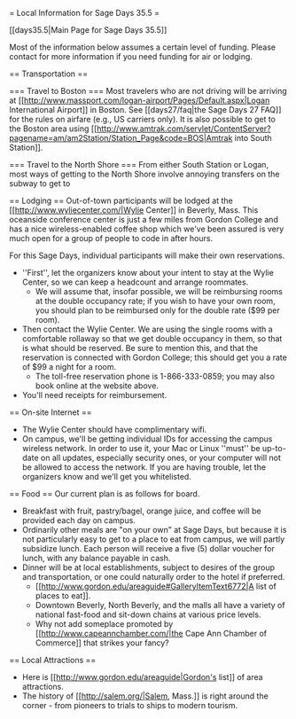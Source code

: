 = Local Information for Sage Days 35.5 =

[[days35.5|Main Page for Sage Days 35.5]]

Most of the information below assumes a certain level of funding.  Please contact for more information if you need funding for air or lodging.

== Transportation ==

=== Travel to Boston ===
Most travelers who are not driving will be arriving at [[http://www.massport.com/logan-airport/Pages/Default.aspx|Logan International Airport]] in Boston.  See [[days27/faq|the Sage Days 27 FAQ]] for the rules on airfare (e.g., US carriers only).  It is also possible to get to the Boston area using [[http://www.amtrak.com/servlet/ContentServer?pagename=am/am2Station/Station_Page&code=BOS|Amtrak into South Station]].

=== Travel to the North Shore ===
From either South Station or Logan, most ways of getting to the North Shore involve annoying transfers on the subway to get to 

== Lodging ==
Out-of-town participants will be lodged at the [[http://www.wyliecenter.com/|Wylie Center]] in Beverly, Mass.  This oceanside conference center is just a few miles from Gordon College and has a nice wireless-enabled coffee shop which we've been assured is very much open for a group of people to code in after hours.  

For this Sage Days, individual participants will make their own reservations.  
 * ''First'', let the organizers know about your intent to stay at the Wylie Center, so we can keep a headcount and arrange roommates.  
   * We will assume that, insofar possible, we will be reimbursing rooms at the double occupancy rate; if you wish to have your own room, you should plan to be reimbursed only for the double rate ($99 per room).
 * Then contact the Wylie Center.  We are using the single rooms with a comfortable rollaway so that we get double occupancy in them, so that is what should be reserved.  Be sure to mention this, and that the reservation is connected with Gordon College; this should get you a rate of $99 a night for a room.  
   * The toll-free reservation phone is 1-866-333-0859; you may also book online at the website above.  
 * You'll need receipts for reimbursement.

== On-site Internet ==
 * The Wylie Center should have complimentary wifi.
 * On campus, we'll be getting individual IDs for accessing the campus wireless network.  In order to use it, your Mac or Linux ''must'' be up-to-date on all updates, especially security ones, or your computer will not be allowed to access the network.  If you are having trouble, let the organizers know and we'll get you whitelisted.

== Food ==
Our current plan is as follows for board.
 * Breakfast with fruit, pastry/bagel, orange juice, and coffee will be provided each day on campus.
 * Ordinarily other meals are "on your own" at Sage Days, but because it is not particularly easy to get to a place to eat from campus, we will partly subsidize lunch.  Each person will receive a five (5) dollar voucher for lunch, with any balance payable in cash.  
 * Dinner will be at local establishments, subject to desires of the group and transportation, or one could naturally order to the hotel if preferred.
   * [[http://www.gordon.edu/areaguide#GalleryItemText6772|A list of places to eat]].
   * Downtown Beverly, North Beverly, and the malls all have a variety of national fast-food and sit-down chains at various price levels.
   * Why not add someplace promoted by [[http://www.capeannchamber.com/|the Cape Ann Chamber of Commerce]] that strikes your fancy?

== Local Attractions ==
 * Here is [[http://www.gordon.edu/areaguide|Gordon's list]] of area attractions.
 * The history of [[http://salem.org/|Salem, Mass.]] is right around the corner - from pioneers to trials to ships to modern tourism.
